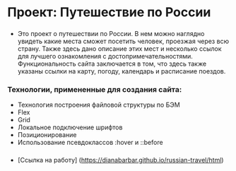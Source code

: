 # Проект: Путешествие по России
### 
* Это проект о путешествии по России. В нем можно наглядно увидеть какие места сможет посетить человек, проезжая через всю страну. Также здесь дано описание этих мест и несколько ссылок для лучшего ознакомления с достопримечательностями. Функциональность сайта заключается в том, что здесь также указаны ссылки на карту, погоду, календарь и расписание поездов.
### Технологии, примененные для создания сайта:
* Технология построения файловой структуры по БЭМ
* Flex
* Grid
* Локальное подключение шрифтов
* Позиционирование
* Использование псевдоклассов :hover и ::before
###
* [Ссылка на работу] (https://dianabarbar.github.io/russian-travel/html)


